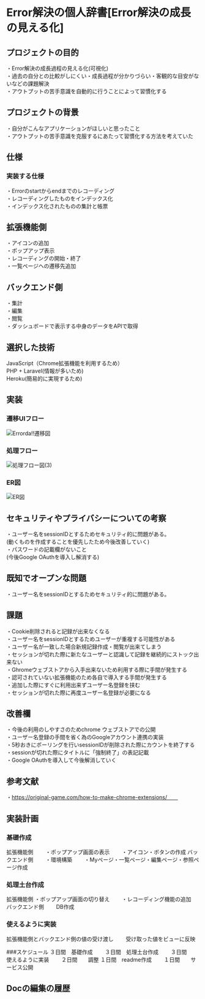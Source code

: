 # Error解決の個人辞書[Error解決の成長の見える化]

## プロジェクトの目的

・Error解決の成長過程の見える化(可視化)  
・過去の自分との比較がしにくい・成長過程が分かりづらい・客観的な目安がないなどの課題解決  
・アウトプットの苦手意識を自動的に行うことによって習慣化する  

## プロジェクトの背景

・自分がこんなアプリケーションがほしいと思ったこと  
・アウトプットの苦手意識を克服するにあたって習慣化する方法を考えていた  

## 仕様
### 実装する仕様
・Errorのstartからendまでのレコーディング  
・レコーディングしたものをインデックス化  
・インデックス化されたものの集計と帳票  

## 拡張機能側
・アイコンの追加  
・ポップアップ表示  
・レコーディングの開始・終了  
・一覧ページヘの遷移先追加  

## バックエンド側
・集計  
・編集  
・閲覧  
・ダッシュボードで表示する中身のデータをAPIで取得  

## 選択した技術
JavaScript（Chrome拡張機能を利用するため）  
PHP + Laravel(情報が多いため)  
Heroku(簡易的に実現するため)  

## 実装
### 遷移UIフロー
![Errorda!!遷移図](https://user-images.githubusercontent.com/75469934/152319227-50dbd7bb-9c3d-4cb2-90b9-42de1d7da36b.jpeg)
　  
### 処理フロー
![処理フロー図(3)](https://user-images.githubusercontent.com/75469934/152315909-45d98002-c34b-4456-a99a-d3265980318a.jpeg)
  
### ER図
![ER図](https://user-images.githubusercontent.com/75469934/152350497-8b7e2a76-acac-440c-8642-5ab38dbd151f.jpeg)
  



## セキュリティやプライバシーについての考察
・ユーザー名をsessionIDとするためセキュリティ的に問題がある。  
(動くものを作成することを優先したため今後改善していく)  
・パスワードの記載欄がないこと  
(今後Google OAuthを導入し解消する)  

## 既知でオープンな問題
・ユーザー名をsessionIDとするためセキュリティ的に問題がある。  


## 課題
・Cookie削除されると記録が出来なくなる  
・ユーザー名をsessionIDとするためユーザーが重複する可能性がある  
・ユーザー名が一致した場合新規記録作成・閲覧が出来てしまう  
・セッションが切れた際に新たなユーザーと認識して記録を継続的にストック出来ない  
・Ghromeウェブストアから入手出来ないため利用する際に手間が発生する  
・認可されていない拡張機能のため各自で導入する手間が発生する  
・追加した際にすぐに利用出来ずユーザー名登録を挟む  
・セッションが切れた際に再度ユーザー名登録が必要になる  

## 改善欄
・今後の利用のしやすさのためchrome ウェブストアでの公開  
・ユーザー名登録の手間を省く為のGoogleアカウント連携の実装  
・5秒おきにポーリングを行いsessionIDが削除された際にカウントを終了する  
・sessionが切れた際にタイトルに「強制終了」の表記記載  
・Google OAuthを導入して今後解消していく  

## 参考文献
・https://original-game.com/how-to-make-chrome-extensions/　　

## 実装計画
### 基礎作成
拡張機能側　　
・ポップアップ画面の表示　　
・アイコン・ボタンの作成
バックエンド側　　
・環境構築　　
・Myページ・一覧ページ・編集ページ・参照ページ作成　　

### 処理土台作成
拡張機能側
・ボップアップ画面の切り替え　　
・レコーディング機能の追加　　
バックエンド側　　
DB作成　　

### 使えるように実装
拡張機能側とバックエンド側の値の受け渡し　　
受け取った値をビューに反映　　

###スケジュール
３日間　基礎作成　　
３日間　処理土台作成　　
３日間　　使えるように実装　　
２日間　　調整
１日間　readme作成　　
１日間　　サービス公開
## Docの編集の履歴

